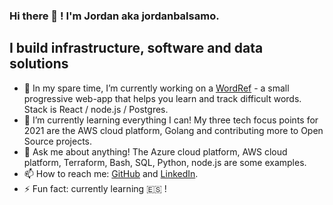 ### Hi there 👋 ! I'm Jordan aka jordanbalsamo.

<!--**jordanbalsamo/jordanbalsamo** is a ✨ _special_ ✨ repository because its `README.md` (this file) appears on your GitHub profile. -->

## I build infrastructure, software and data solutions

- 🔭 In my spare time, I’m currently working on a [WordRef](https://word-ref.firebaseapp.com/) - a small progressive web-app that helps you learn and track difficult words. Stack is React / node.js / Postgres.
- 🌱 I’m currently learning everything I can! My three tech focus points for 2021 are the AWS cloud platform, Golang and contributing more to Open Source projects.
- 💬 Ask me about anything! The Azure cloud platform, AWS cloud platform, Terraform, Bash, SQL, Python, node.js are some examples.
- 📫 How to reach me: [GitHub](https://github.com/jordanbalsamo/) and [LinkedIn](https://www.linkedin.com/in/jordan-balsamo-b96444113/).
- ⚡ Fun fact: currently learning 🇪🇸 !
